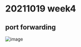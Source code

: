 # 20211019 week4
## port forwarding

![image](https://user-images.githubusercontent.com/62127656/137851100-e199c9ff-4d57-4c73-a706-6f95c8eb8cd7.png)
